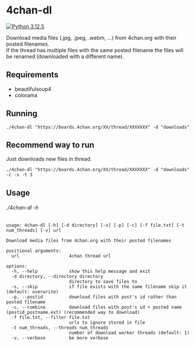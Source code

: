 # 4chan-dl

[![Python 3.12.5](https://img.shields.io/badge/Python-3.12.5-yellow.svg)](http://www.python.org/download/)

Download media files (.jpg, .jpeg, .webm, ...) from 4chan.org with their posted filenames.
<br>
If the thread has multiple files with the same posted filename the files will be renamed (downloaded with a different name).

## Requirements
* beautifulsoup4
* colorama

## Running
```
./4chan-dl "https://boards.4chan.org/XX/thread/XXXXXXX" -d "downloads"
```

## Recommend way to run
Just downloads new files in thread.
```
./4chan-dl "https://boards.4chan.org/XX/thread/XXXXXXX" -d "downloads" -c -s -t 3
```

## Usage
###### ./4chan-dl -h
```
usage: 4chan-dl [-h] [-d directory] [-s] [-p] [-c] [-f file.txt] [-t num_threads] [-v] url

Download media files from 4chan.org with their posted filenames

positional arguments:
  url                   4chan thread url

options:
  -h, --help            show this help message and exit
  -d directory, --directory directory
                        directory to save files to
  -s, --skip            if file exists with the same filename skip it (default: overwrite)
  -p, --postid          download files with post's id rather than posted filename
  -c, --combine         download files with post's id + posted name (postid_postname.ext) (recommended way to download)
  -f file.txt, --filter file.txt
                        urls to ignore stored in file
  -t num_threads, --threads num_threads
                        number of download worker threads (default: 1)
  -v, --verbose         be more verbose
```
